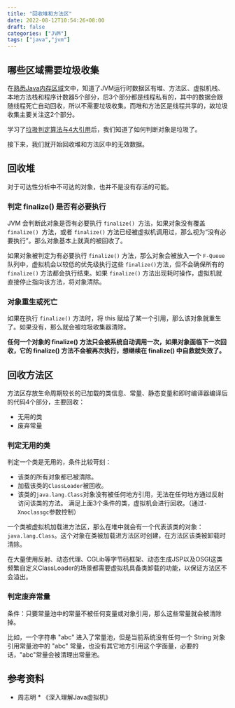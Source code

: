 ```yaml
---
title: "回收堆和方法区"
date: 2022-08-12T10:54:26+08:00
draft: false
categories: ["JVM"]
tags: ["java","jvm"]
---
```


## 哪些区域需要垃圾收集
在[熟悉Java内存区域](https://mg.meiflower.top/mb/post/jvm/%E7%86%9F%E6%82%89Java%E5%86%85%E5%AD%98%E5%8C%BA%E5%9F%9F/)文中，知道了JVM运行时数据区有堆、方法区、虚拟机栈、本地方法栈和程序计数器5个部分，后3个部分都是线程私有的，其中的数据会跟随线程死亡自动回收，所以不需要垃圾收集。而堆和方法区是线程共享的，故垃圾收集主要关注这2个部分。

学习了[垃圾判定算法与4大引用](http://mg.meiflower.top/mb/post/jvm/%E5%9E%83%E5%9C%BE%E5%88%A4%E5%AE%9A%E7%AE%97%E6%B3%95%E4%B8%8E4%E5%A4%A7%E5%BC%95%E7%94%A8/)后，我们知道了如何判断对象是垃圾了。

接下来，我们就开始回收堆和方法区中的无效数据。

## 回收堆
对于可达性分析中不可达的对象，也并不是没有存活的可能。

### 判定 finalize() 是否有必要执行
JVM 会判断此对象是否有必要执行 `finalize() `方法，如果对象没有覆盖 `finalize() `方法，或者 `finalize()` 方法已经被虚拟机调用过，那么视为“没有必要执行”。那么对象基本上就真的被回收了。

如果对象被判定为有必要执行 `finalize()` 方法，那么对象会被放入一个 `F-Queue` 队列中，虚拟机会以较低的优先级执行这些 `finalize()`方法，但不会确保所有的 `finalize()` 方法都会执行结束。如果 `finalize()` 方法出现耗时操作，虚拟机就直接停止指向该方法，将对象清除。

### 对象重生或死亡
如果在执行 `finalize()` 方法时，将 this 赋给了某一个引用，那么该对象就重生了。如果没有，那么就会被垃圾收集器清除。

**任何一个对象的 finalize() 方法只会被系统自动调用一次，如果对象面临下一次回收，它的 finalize() 方法不会被再次执行，想继续在 finalize() 中自救就失效了。**

## 回收方法区
方法区存放生命周期较长的已加载的类信息、常量、静态变量和即时编译器编译后的代码4个部分，主要回收：
* 无用的类
* 废弃常量
### 判定无用的类
判定一个类是无用的，条件比较苛刻：
* 该类的所有对象都已被清除。
* 加载该类的`ClassLoader`被回收。
* 该类的`java.lang.Class`对象没有被任何地方引用，无法在任何地方通过反射访问该类的方法。
满足上面3个条件的类，虚拟机会进行回收。（通过`-Xnoclassgc`参数控制）

一个类被虚拟机加载进方法区，那么在堆中就会有一个代表该类的对象：`java.lang.Class`。这个对象在类被加载进方法区时创建，在方法区该类被卸载时清除。

在大量使用反射、动态代理、CGLib等字节码框架、动态生成JSP以及OSGI这类频繁自定义ClassLoader的场景都需要虚拟机具备类卸载的功能，以保证方法区不会溢出。

### 判定废弃常量
条件：只要常量池中的常量不被任何变量或对象引用，那么这些常量就会被清除掉。

比如，一个字符串 "abc" 进入了常量池，但是当前系统没有任何一个 String 对象引用常量池中的 "abc" 常量，也没有其它地方引用这个字面量，必要的话，"abc"常量会被清理出常量池。

## 参考资料
* 周志明 * 《深入理解Java虚拟机》


